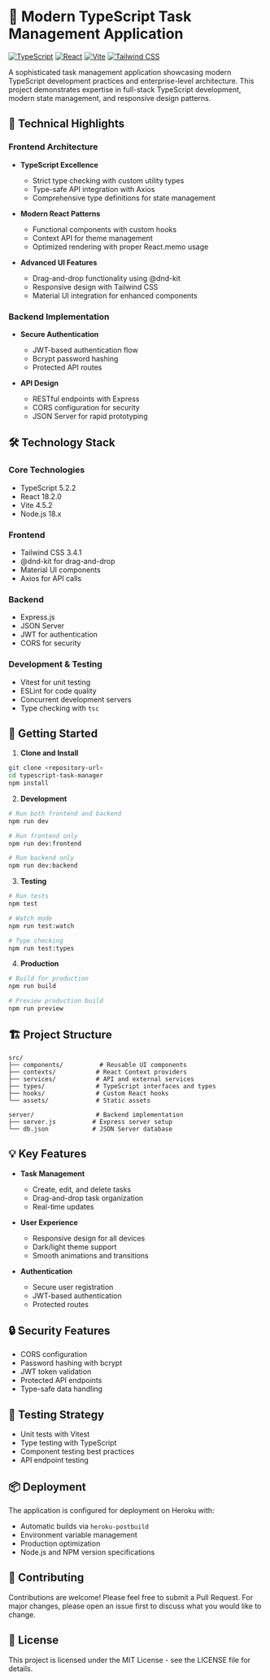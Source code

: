 # 🚀 Modern TypeScript Task Management Application

[![TypeScript](https://img.shields.io/badge/TypeScript-5.2.2-blue.svg)](https://www.typescriptlang.org/)
[![React](https://img.shields.io/badge/React-18.2.0-61dafb.svg)](https://reactjs.org/)
[![Vite](https://img.shields.io/badge/Vite-4.5.2-646CFF.svg)](https://vitejs.dev/)
[![Tailwind CSS](https://img.shields.io/badge/Tailwind-3.4.1-06B6D4.svg)](https://tailwindcss.com/)

A sophisticated task management application showcasing modern TypeScript development practices and enterprise-level architecture. This project demonstrates expertise in full-stack TypeScript development, modern state management, and responsive design patterns.

## 🎯 Technical Highlights

### Frontend Architecture
- **TypeScript Excellence**
  - Strict type checking with custom utility types
  - Type-safe API integration with Axios
  - Comprehensive type definitions for state management

- **Modern React Patterns**
  - Functional components with custom hooks
  - Context API for theme management
  - Optimized rendering with proper React.memo usage

- **Advanced UI Features**
  - Drag-and-drop functionality using @dnd-kit
  - Responsive design with Tailwind CSS
  - Material UI integration for enhanced components

### Backend Implementation
- **Secure Authentication**
  - JWT-based authentication flow
  - Bcrypt password hashing
  - Protected API routes

- **API Design**
  - RESTful endpoints with Express
  - CORS configuration for security
  - JSON Server for rapid prototyping

## 🛠️ Technology Stack

### Core Technologies
- TypeScript 5.2.2
- React 18.2.0
- Vite 4.5.2
- Node.js 18.x

### Frontend
- Tailwind CSS 3.4.1
- @dnd-kit for drag-and-drop
- Material UI components
- Axios for API calls

### Backend
- Express.js
- JSON Server
- JWT for authentication
- CORS for security

### Development & Testing
- Vitest for unit testing
- ESLint for code quality
- Concurrent development servers
- Type checking with `tsc`

## 🚀 Getting Started

1. **Clone and Install**
```bash
git clone <repository-url>
cd typescript-task-manager
npm install
```

2. **Development**
```bash
# Run both frontend and backend
npm run dev

# Run frontend only
npm run dev:frontend

# Run backend only
npm run dev:backend
```

3. **Testing**
```bash
# Run tests
npm test

# Watch mode
npm run test:watch

# Type checking
npm run test:types
```

4. **Production**
```bash
# Build for production
npm run build

# Preview production build
npm run preview
```

## 🏗️ Project Structure

```
src/
├── components/          # Reusable UI components
├── contexts/           # React Context providers
├── services/           # API and external services
├── types/              # TypeScript interfaces and types
├── hooks/              # Custom React hooks
└── assets/             # Static assets

server/                 # Backend implementation
├── server.js          # Express server setup
└── db.json            # JSON Server database
```

## 💡 Key Features

- **Task Management**
  - Create, edit, and delete tasks
  - Drag-and-drop task organization
  - Real-time updates

- **User Experience**
  - Responsive design for all devices
  - Dark/light theme support
  - Smooth animations and transitions

- **Authentication**
  - Secure user registration
  - JWT-based authentication
  - Protected routes

## 🔒 Security Features

- CORS configuration
- Password hashing with bcrypt
- JWT token validation
- Protected API endpoints
- Type-safe data handling

## 🧪 Testing Strategy

- Unit tests with Vitest
- Type testing with TypeScript
- Component testing best practices
- API endpoint testing

## 📦 Deployment

The application is configured for deployment on Heroku with:
- Automatic builds via `heroku-postbuild`
- Environment variable management
- Production optimization
- Node.js and NPM version specifications

## 🤝 Contributing

Contributions are welcome! Please feel free to submit a Pull Request. For major changes, please open an issue first to discuss what you would like to change.

## 📄 License

This project is licensed under the MIT License - see the LICENSE file for details.
